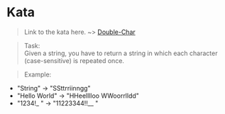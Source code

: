 # Kata
>Link to the kata here. ~>
[Double-Char](https://www.codewars.com/kata/56b1f01c247c01db92000076)

>Task: <br/>
Given a string, you have to return a string in which each character (case-sensitive) is repeated once.


>Example: <br/>
* "String"      -> "SSttrriinngg"
* "Hello World" -> "HHeelllloo  WWoorrlldd"
* "1234!_ "     -> "11223344!!__  "
